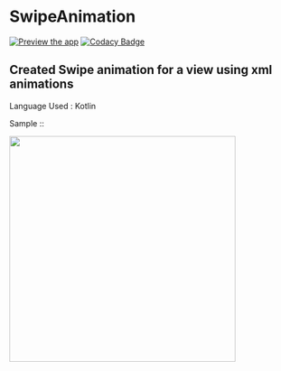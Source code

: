 # SwipeAnimation

[![Preview the app](https://img.shields.io/badge/Preview-Appetize.io-orange.svg)](https://appetize.io/app/tx8h05p6bhec5gywfay5ab6wqm)
[![Codacy Badge](https://api.codacy.com/project/badge/Grade/c9ae50ca243d4dcdaae6421dab2108d2)](https://www.codacy.com/app/shangeeth95/SwipeAnimation?utm_source=github.com&amp;utm_medium=referral&amp;utm_content=shivthepro/SwipeAnimation&amp;utm_campaign=Badge_Grade)

## Created Swipe animation for a view using xml animations

Language Used : Kotlin

Sample ::

<img src="https://raw.githubusercontent.com/shivthepro/SwipeAnimation/master/sample.gif" alt="" height="400" />
